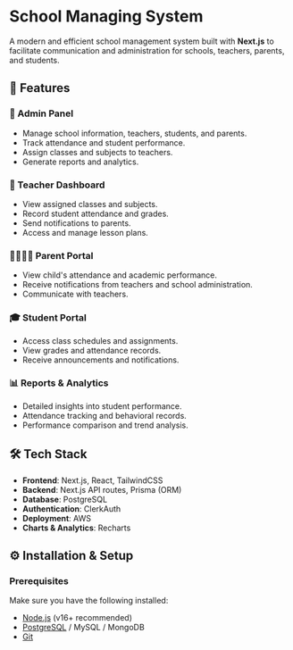 # School Managing System

A modern and efficient school management system built with **Next.js** to facilitate communication and administration for schools, teachers, parents, and students.

## 🚀 Features

### 🌟 Admin Panel
- Manage school information, teachers, students, and parents.
- Track attendance and student performance.
- Assign classes and subjects to teachers.
- Generate reports and analytics.

### 🏫 Teacher Dashboard
- View assigned classes and subjects.
- Record student attendance and grades.
- Send notifications to parents.
- Access and manage lesson plans.

### 👨‍👩‍👧‍👦 Parent Portal
- View child's attendance and academic performance.
- Receive notifications from teachers and school administration.
- Communicate with teachers.

### 🎓 Student Portal
- Access class schedules and assignments.
- View grades and attendance records.
- Receive announcements and notifications.

### 📊 Reports & Analytics
- Detailed insights into student performance.
- Attendance tracking and behavioral records.
- Performance comparison and trend analysis.

## 🛠️ Tech Stack
- **Frontend**: Next.js, React, TailwindCSS
- **Backend**: Next.js API routes, Prisma (ORM)
- **Database**: PostgreSQL 
- **Authentication**: ClerkAuth
- **Deployment**: AWS
- **Charts & Analytics**: Recharts

## ⚙️ Installation & Setup

### Prerequisites
Make sure you have the following installed:
- [Node.js](https://nodejs.org/) (v16+ recommended)
- [PostgreSQL](https://www.postgresql.org/) / MySQL / MongoDB
- [Git](https://git-scm.com/)


